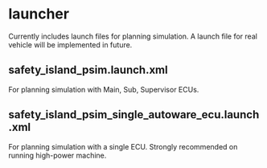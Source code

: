 # launcher

Currently includes launch files for planning simulation. A launch file for real vehicle will be implemented in future.

## safety_island_psim.launch.xml

For planning simulation with Main, Sub, Supervisor ECUs.

## safety_island_psim_single_autoware_ecu.launch.xml

For planning simulation with a single ECU. Strongly recommended on running high-power machine.
